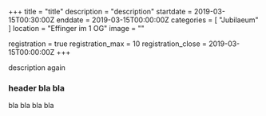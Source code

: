 +++
title = "title"
description = "description"
startdate = 2019-03-15T00:30:00Z
enddate = 2019-03-15T00:00:00Z
categories = [ "Jubilaeum" ]
location = "Effinger im 1 OG"
image = ""

registration = true
registration_max = 10
registration_close = 2019-03-15T00:00:00Z
+++

<div class="lead">
description again
</div>

### header bla bla
bla bla bla bla